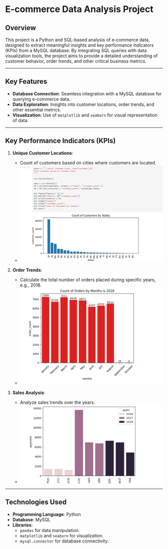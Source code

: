 # E-commerce Data Analysis Project

## Overview
This project is a Python and SQL-based analysis of e-commerce data, designed to extract meaningful insights and key performance indicators (KPIs) from a MySQL database. By integrating SQL queries with data visualization tools, the project aims to provide a detailed understanding of customer behavior, order trends, and other critical business metrics.

---

## Key Features
- **Database Connection**: Seamless integration with a MySQL database for querying e-commerce data.
- **Data Exploration**: Insights into customer locations, order trends, and other essential metrics.
- **Visualization**: Use of `matplotlib` and `seaborn` for visual representation of data.

---

## Key Performance Indicators (KPIs)
1. **Unique Customer Locations**:
   - Count of customers based on cities where customers are located.
   - ![Customer Count](https://github.com/Talha1a/E-commerce-Project-using-Python-and-SQL/blob/main/Customer%20Count.png)

2. **Order Trends**:
   - Calculate the total number of orders placed during specific years, e.g., 2018.
   - ![Order Count](https://github.com/Talha1a/E-commerce-Project-using-Python-and-SQL/blob/main/Orders%20count.png)

3. **Sales Analysis**:
   - Analyze sales trends over the years.
   - ![Sales Per Year](https://github.com/Talha1a/E-commerce-Project-using-Python-and-SQL/blob/main/Sales%20per%20Year.png)

---

## Technologies Used
- **Programming Language**: Python
- **Database**: MySQL
- **Libraries**:
  - `pandas` for data manipulation.
  - `matplotlib` and `seaborn` for visualization.
  - `mysql.connector` for database connectivity.

